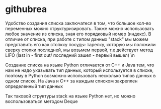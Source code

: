 # githubrea
Удобство создания списка заключатеся в том, что большое кол-во переменных можно структуризировать. Также можно использовать любое значение из списка, зная его порядковый номер (индекс). 
В отличие от списка, при работе с типом данных "stack" мы можем представить его как стопкку посуды: тарелку, которую мы положили сверху стопки последней, мы возьмем первой, т.е действует метод LIFO (last in - first out/ последний зашел - первый вышел) 
\n

Создание списка на языке Python отличается от C++ и Java тем, что нам не надо указывать тип данных, который используется в списке, поэтому в Python возможно использовать несколько типов данных в одном списке. На Java и C++ за каждым списком закреплен определенный тип данных


Так таковой структуры stack на языке Python нет, но можно воспользоваться методом Deque
